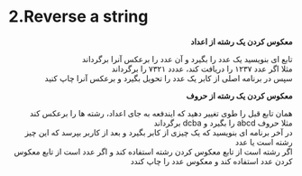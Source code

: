 # 2.Reverse a string

**<p dir = "rtl" >معکوس کردن یک رشته از اعداد</p>**
<p dir="rtl">
تابع ای بنویسید یک عدد را بگیرد و آن عدد را برعکس آنرا برگرداند
<br>
مثلا اگر عدد ۱۲۳۷ را دریافت کند، عددد ۷۳۲۱ را برگرداند
<br>
سپس در برنامه اصلی از کابر یک عدد را تحویل بگیرد و برعکس آنرا چاپ کنید
</p>

**<p dir="rtl">معکوس کردن یک رشته از حروف</p>**
<p dir="rtl">
همان تابع قبل را طوی تغییر دهید که ایندفعه به جای اعداد، رشته ها را برعکس کند
<br>
مثلا حروف abcd را بگیرد و dcba برگرداند
<br>
در آخر برنامه ای بنویسید که یک چیزی از کابر بگیرد و بعد از کاربر بپرسد که این چیز رشته است یا عدد
<br>
اگر رشته است از تابع معکوس کردن رشته استفاده کند و اگر عدد است از تابع معکوس کردن عدد استفاده کند و
معکوس عدد را چاپ کندد
</p>

